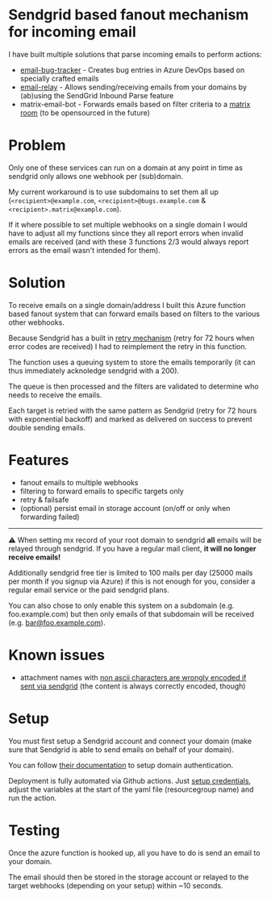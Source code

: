 # Sendgrid based fanout mechanism for incoming email

I have built multiple solutions that parse incoming emails to perform actions:

- [email-bug-tracker](https://github.com/MarcStan/email-bug-tracker) - Creates bug entries in Azure DevOps based on specially crafted emails
- [email-relay](https://github.com/MarcStan/email-relay) - Allows sending/receiving emails from your domains by (ab)using the SendGrid Inbound Parse feature
- matrix-email-bot - Forwards emails based on filter criteria to a [matrix room](https://matrix.org/try-now/) (to be opensourced in the future)

# Problem

Only one of these services can run on a domain at any point in time as sendgrid only allows one webhook per (sub)domain.

My current workaround is to use subdomains to set them all up (`<recipient>@example.com`, `<recipient>@bugs.example.com` & `<recipient>.matrix@example.com`).

If it where possible to set multiple webhooks on a single domain I would have to adjust all my functions since they all report errors when invalid emails are received (and with these 3 functions 2/3 would always report errors as the email wasn't intended for them).

# Solution

To receive emails on a single domain/address I built this Azure function based fanout system that can forward emails based on filters to the various other webhooks.

Because Sendgrid has a built in [retry mechanism](https://sendgrid.com/docs/API_Reference/SMTP_API/errors_and_troubleshooting.html) (retry for 72 hours when error codes are received) I had to reimplement the retry in this function.

The function uses a queuing system to store the emails temporarily (it can thus immediately acknoledge sendgrid with a 200).

The queue is then processed and the filters are validated to determine who needs to receive the emails.

Each target is retried with the same pattern as Sendgrid (retry for 72 hours with exponential backoff) and marked as delivered on success to prevent double sending emails.

# Features

* fanout emails to multiple webhooks
* filtering to forward emails to specific targets only
* retry & failsafe
* (optional) persist email in storage account (on/off or only when forwarding failed)

___
:warning: When setting mx record of your root domain to sendgrid **all** emails will be relayed through sendgrid. If you have a regular mail client, **it will no longer receive emails!**

Additionally sendgrid free tier is limited to 100 mails per day (25000 mails per month if you signup via Azure) if this is not enough for you, consider a regular email service or the paid sendgrid plans.

You can also chose to only enable this system on a subdomain (e.g. foo.example.com) but then only emails of that subdomain will be received (e.g. bar@foo.example.com).

# Known issues

* attachment names with [non ascii characters are wrongly encoded if sent via sendgrid](https://github.com/sendgrid/sendgrid-go/issues/362) (the content is always correctly encoded, though)

# Setup

You must first setup a Sendgrid account and connect your domain (make sure that Sendgrid is able to send emails on behalf of your domain).

You can follow [their documentation](https://sendgrid.com/docs/ui/account-and-settings/how-to-set-up-domain-authentication/) to setup domain authentication.

Deployment is fully automated via Github actions. Just [setup credentials](https://github.com/marketplace/actions/azure-login#configure-azure-credentials), adjust the variables at the start of the yaml file (resourcegroup name) and run the action.

# Testing

Once the azure function is hooked up, all you have to do is send an email to your domain.

The email should then be stored in the storage account or relayed to the target webhooks (depending on your setup) within ~10 seconds.
